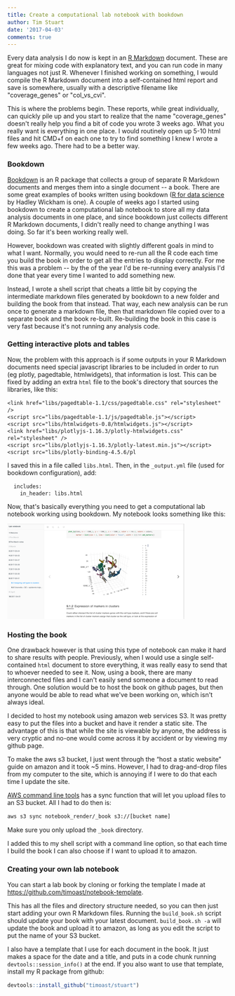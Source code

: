 ```yaml
---
title: Create a computational lab notebook with bookdown
author: Tim Stuart
date: '2017-04-03'
comments: true
---
```


Every data analysis I do now is kept in an [R Markdown](rmarkdown.rstudio.com) document. These are great for mixing code with explanatory text, and you can run code in many languages not just R. Whenever I finished working on something, I would compile the R Markdown document into a self-contained html report and save is somewhere, usually with a descriptive filename like "coverage_genes" or "col_vs_cvi".

<!--break-->

This is where the problems begin. These reports, while great individually, can quickly pile up and you start to realize that the name "coverage_genes" doesn't really help you find a bit of code you wrote 3 weeks ago. What you really want is everything in one place. I would routinely open up 5-10 html files and hit CMD+f on each one to try to find something I knew I wrote a few weeks ago. There had to be a better way.

### Bookdown

[Bookdown](bookdown.org) is an R package that collects a group of separate R Markdown documents and merges them into a single document -- a book. There are some great examples of books written using bookdown ([R for data science](http://r4ds.had.co.nz/) by Hadley Wickham is one). A couple of weeks ago I started using bookdown to create a computational lab notebook to store all my data analysis documents in one place, and since bookdown just collects different R Markdown documents, I didn't really need to change anything I was doing. So far it's been working really well.

However, bookdown was created with slightly different goals in mind to what I want. Normally, you would need to re-run all the R code each time you build the book in order to get all the entries to display correctly. For me this was a problem -- by the of the year I'd be re-running every analysis I'd done that year every time I wanted to add something new.

Instead, I wrote a shell script that cheats a little bit by copying the intermediate markdown files generated by bookdown to a new folder and building the book from that instead. That way, each new analysis can be run once to generate a markdown file, then that markdown file copied over to a separate book and the book re-built. Re-building the book in this case is very fast because it's not running any analysis code.

### Getting interactive plots and tables

Now, the problem with this approach is if some outputs in your R Markdown documents need special javascript libraries to be included in order to run (eg plotly, pagedtable, htmlwidgets), that information is lost. This can be fixed by adding an extra `html` file to the book's directory that sources the libraries, like this:

```
<link href="libs/pagedtable-1.1/css/pagedtable.css" rel="stylesheet" />
<script src="libs/pagedtable-1.1/js/pagedtable.js"></script>
<script src="libs/htmlwidgets-0.8/htmlwidgets.js"></script>
<link href="libs/plotlyjs-1.16.3/plotly-htmlwidgets.css" rel="stylesheet" />
<script src="libs/plotlyjs-1.16.3/plotly-latest.min.js"></script>
<script src="libs/plotly-binding-4.5.6/pl
```

I saved this in a file called `libs.html`. Then, in the `_output.yml` file (used for bookdown configuration), add:

```
  includes:
    in_header: libs.html
```

Now, that's basically everything you need to get a computational lab notebook working using bookdown. My notebook looks something like this:

<img src="/assets/notebook.png" alt="Drawing" style="width: 80%;"/>

### Hosting the book

One drawback however is that using this type of notebook can make it hard to share results with people. Previously, when I would use a single self-contained `html` document to store everything, it was really easy to send that to whoever needed to see it. Now, using a book, there are many interconnected files and I can't easily send someone a document to read through. One solution would be to host the book on github pages, but then anyone would be able to read what we've been working on, which isn't always ideal.

I decided to host my notebook using amazon web services S3. It was pretty easy to put the files into a bucket and have it render a static site. The advantage of this is that while the site is viewable by anyone, the address is very cryptic and no-one would come across it by accident or by viewing my github page.

To make the aws s3 bucket, I just went through the “host a static website” guide on amazon and it took ~5 mins. However, I had to drag-and-drop files from my computer to the site, which is annoying if I were to do that each time I update the site.

[AWS command line tools](http://docs.aws.amazon.com/cli/latest/userguide/installing.html) has a sync function that will let you upload files to an S3 bucket. All I had to do then is:

```bash
aws s3 sync notebook_render/_book s3://[bucket name]
```

Make sure you only upload the `_book` directory.

I added this to my shell script with a command line option, so that each time I build the book I can also choose if I want to upload it to amazon.

### Creating your own lab notebook

You can start a lab book by cloning or forking the template I made at https://github.com/timoast/notebook-template.

This has all the files and directory structure needed, so you can then just start adding your own R Markdown files. Running the `build_book.sh` script should update your book with your latest document. `build_book.sh -a` will update the book and upload it to amazon, as long as you edit the script to put the name of your S3 bucket.

I also have a template that I use for each document in the book. It just makes a space for the date and a title, and puts in a code chunk running `devtools::session_info()` at the end. If you also want to use that template, install my R package from github:

```r
devtools::install_github("timoast/stuart")
```
